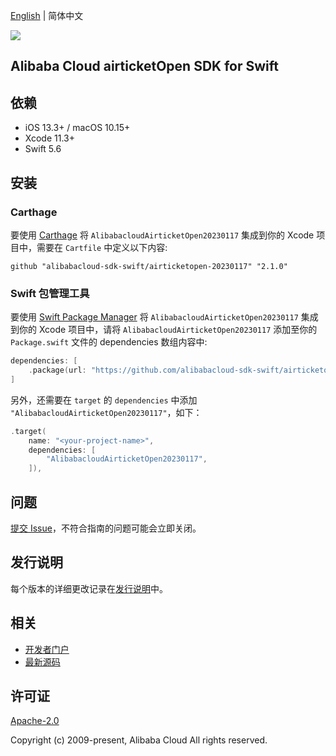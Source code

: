 [English](README.md) | 简体中文

![](https://aliyunsdk-pages.alicdn.com/icons/AlibabaCloud.svg)

## Alibaba Cloud airticketOpen SDK for Swift

## 依赖

- iOS 13.3+ / macOS 10.15+
- Xcode 11.3+
- Swift 5.6

## 安装

### Carthage

要使用 [Carthage](https://github.com/Carthage/Carthage) 将 `AlibabacloudAirticketOpen20230117` 集成到你的 Xcode 项目中，需要在 `Cartfile` 中定义以下内容:

```ogdl
github "alibabacloud-sdk-swift/airticketopen-20230117" "2.1.0"
```

### Swift 包管理工具

要使用 [Swift Package Manager](https://swift.org/package-manager/) 将 `AlibabacloudAirticketOpen20230117` 集成到你的 Xcode 项目中，请将 `AlibabacloudAirticketOpen20230117` 添加至你的 `Package.swift` 文件的 dependencies 数组内容中:

```swift
dependencies: [
    .package(url: "https://github.com/alibabacloud-sdk-swift/airticketopen-20230117.git", from: "2.1.0")
]
```

另外，还需要在 `target` 的 `dependencies` 中添加 `"AlibabacloudAirticketOpen20230117"`，如下：

```swift
.target(
    name: "<your-project-name>",
    dependencies: [
        "AlibabacloudAirticketOpen20230117",
    ]),
```

## 问题

[提交 Issue](https://github.com/alibabacloud-sdk-swift/airticketopen-20230117/issues/new)，不符合指南的问题可能会立即关闭。

## 发行说明

每个版本的详细更改记录在[发行说明](./ChangeLog.txt)中。

## 相关

* [开发者门户](https://next.api.aliyun.com/home)
* [最新源码](https://github.com/alibabacloud-sdk-swift/airticketopen-20230117)

## 许可证

[Apache-2.0](http://www.apache.org/licenses/LICENSE-2.0)

Copyright (c) 2009-present, Alibaba Cloud All rights reserved.
